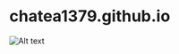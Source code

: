 # chatea1379.github.io
![Alt text](https://assets.digitalocean.com/articles/alligator/boo.svg "IMG_8371.jpg")


